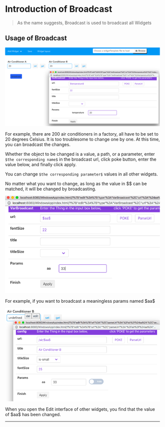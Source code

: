 # Introduction of Broadcast

> As the name suggests, Broadcast is used to broadcast all Widgets

## Usage of Broadcast

![](2021-02-03-22-05-59.png)

For example, there are 200 air conditioners in a factory, all have to be set to 20 degrees Celsius. It is too troublesome to change one by one. At this time, you can broadcast the changes.

Whether the object to be changed is a value, a path, or a parameter, enter ``$the corresponding name$`` in the broadcast url, click poke button, enter the value below, and finally click apply. 

You can change ``$the corresponding parameter$`` values in all other widgets.

No matter what you want to change, as long as the value in $$ can be matched, it will be changed by broadcasting.

![](2021-02-03-22-15-46.png)

For example, if you want to broadcast a meaningless params named \$aa\$

![](2021-02-03-22-16-47.png)

When you open the Edit interface of other widgets, you find that the value of \$aa\$ has been changed.

---
